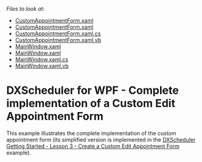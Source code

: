 <!-- default file list -->
*Files to look at*:

* [CustomAppointmentForm.xaml](./CS/CustomAppointmentForm.xaml)
* [CustomAppointmentForm.xaml](./CS/CustomAppointmentForm.xaml)
* [CustomAppointmentForm.xaml.cs](./CS/CustomAppointmentForm.xaml.cs)
* [CustomAppointmentForm.xaml.vb](./CS/CustomAppointmentForm.xaml.vb)
* [MainWindow.xaml](./CS/MainWindow.xaml)
* [MainWindow.xaml](./CS/MainWindow.xaml)
* [MainWindow.xaml.cs](./CS/MainWindow.xaml.cs)
* [MainWindow.xaml.vb](./CS/MainWindow.xaml.vb)
<!-- default file list end -->
# DXScheduler for WPF - Complete implementation of a Custom Edit Appointment Form


<p>This example illustrates the complete implementation of the custom appointment form (its simplified version is implemented in the <a href="https://www.devexpress.com/Support/Center/p/E2499">DXScheduler Getting Started - Lesson 3 - Create a Custom Edit Appointment Form</a> example).</p>

<br/>


